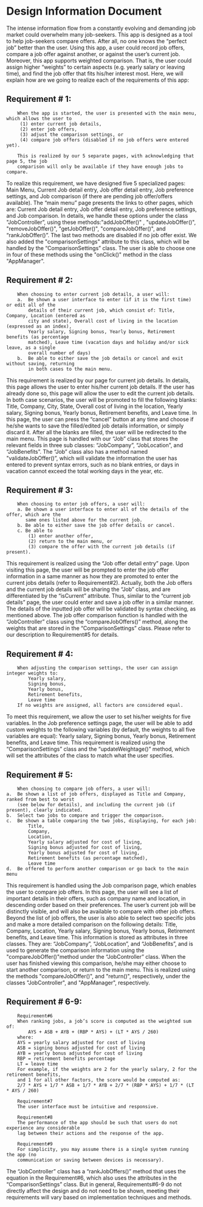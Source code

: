 # Design Information Document


The intense information flow from a constantly evolving and demanding job market could overwhelm many job-seekers.  This app is designed as a tool to help job-seekers compare offers.  After all, no one knows the “perfect job” better than the user. Using this app, a user could record job offers, compare a job offer against another, or against the user’s current job.  Moreover, this app supports weighted comparison. That is,  the user could assign higher “weights” to certain aspects (e.g. yearly salary or leaving time), and find the job offer that fits his/her interest most. 
Here, we will explain how are we going to realize each of the requirements of this app:

		

## Requirement # 1:

 
		When the app is started, the user is presented with the main menu, which allows the user to
		 (1) enter current job details, 
		 (2) enter job offers, 
		 (3) adjust the comparison settings, or 
		 (4) compare job offers (disabled if no job offers were entered yet).
		
		This is realized by our 5 separate pages, with acknowledging that page 5, the job 
		comparison will only be available if they have enough jobs to compare.

To realize this requirement, we have designed five 5 specialized pages: Main Menu, Current Job detail entry, Job offer detail entry, Job preference settings, and Job comparison (if there are pending job offer/offers available). The “main menu” page presents the links to other pages, which are: Current Job detail entry, Job offer detail entry, Job preference settings, and Job comparison. In details, we handle these options under the class "JobController”, using these methods:"addJobOffer()" , "updateJobOffer()", "removeJobOffer()",  "getJobOffer()", "compareJobOffer()", and “rankJobOffer()”.  The last two methods are disabled if no job offer exist. We also added the "comparisonSettings" attribute to this class, which will be handled by the “ComparisonSettings” class. The user is able to choose one in four of these methods using the "onClick()" method in the class "AppManager".


## Requirement # 2:

 
		When choosing to enter current job details, a user will:
		a.	Be shown a user interface to enter (if it is the first time) or edit all of the 
			details of their current job, which consist of: Title, Company, Location (entered as
			city and state), Overall cost of living in the location (expressed as an index), 
			Yearly salary, Signing bonus, Yearly bonus, Retirement benefits (as percentage 
			matched), Leave time (vacation days and holiday and/or sick leave, as a single 
			overall number of days)
		b.	Be able to either save the job details or cancel and exit without saving, returning
			in both cases to the main menu.

This requirement is realized by our page for current job details. In details, this page allows the user to enter his/her current job details. If the user has already done so, this page will allow the user to edit the current job details. In both case scenarios, the user will be promoted to fill the following blanks: Title, Company, City, State, Overall cost of living in the location, Yearly salary, Signing bonus, Yearly bonus, Retirement benefits, and Leave time. In this page, the user can press the “cancel” button at any time and choose if he/she wants to save the filled/edited job details information, or simply discard it. After all the blanks are filled, the user will be redirected to the main menu.
This page is handled with our “Job” class that stores the relevant fields in three sub classes: “JobCompany”, “JobLocation”, and “JobBenefits”. The “Job” class also has a method named "validateJobOffer()”, which will validate the information the user has entered to prevent syntax errors, such as no blank entries, or days in vacation cannot exceed the total working days in the year, etc. 

## Requirement # 3:

 
		When choosing to enter job offers, a user will:
		a. Be shown a user interface to enter all of the details of the offer, which are the
		   same ones listed above for the current job.
		b. Be able to either save the job offer details or cancel.
		c. Be able to 
			(1) enter another offer, 
			(2) return to the main menu, or 
			(3) compare the offer with the current job details (if present).

This requirement is realized using the “Job offer detail entry” page.  Upon visiting this page, the user will be prompted to enter the job offer information in a same manner as how they are promoted to enter the current jobs details (refer to Requirement#2). Actually, both the Job offers and the current job details will be sharing the “Job” class, and are differentiated by the “isCurrent” attribute. Thus, similar to the “current job details” page, the user could enter and save a job offer in a similar manner. The details of the inputted job offer will be validated by syntax checking, as mentioned above. The job offer comparison function is handled with the “JobController” class using the “compareJobOffers()” method, along the weights that are stored in the “ComparisonSettings” class. Please refer to our description to Requirement#5 for details.

## Requirement # 4:

 
		When adjusting the comparison settings, the user can assign integer weights to:
			Yearly salary, 
			Signing bonus, 
			Yearly bonus, 
			Retirement benefits, 
			Leave time
		If no weights are assigned, all factors are considered equal.

To meet this requirement, we allow the user to set his/her weights for five variables. In the Job preference settings page, the user will be able to add custom weights to the following variables (by default, the weights to all five variables are equal): Yearly salary, Signing bonus, Yearly bonus, Retirement benefits, and Leave time. This requirement is realized using the “ComparisonSettings” class and the “updateWeightage()” method, which will set the attributes of the class to match what the user specifies. 


## Requirement # 5:

 
		When choosing to compare job offers, a user will:
	a.	Be shown a list of job offers, displayed as Title and Company, ranked from best to worst
		(see below for details), and including the current job (if present), clearly indicated.
	b.	Select two jobs to compare and trigger the comparison.
	c.	Be shown a table comparing the two jobs, displaying, for each job:
			Title, 
			Company, 
			Location, 
			Yearly salary adjusted for cost of living, 
			Signing bonus adjusted for cost of living, 
			Yearly bonus adjusted for cost of living, 
			Retirement benefits (as percentage matched), 
			Leave time
	d.	Be offered to perform another comparison or go back to the main menu

This requirement is handled using the Job comparison page, which enables the user to compare job offers. In this page, the user will see a list of important details in their offers, such as company name and location, in descending order based on their preferences. The user’s current job will be distinctly visible, and will also be available to compare with other job offers.
Beyond the list of job offers, the user is also able to select two specific jobs and make a more detailed comparison on the following details: Title, Company, Location, Yearly salary, Signing bonus, Yearly bonus, Retirement benefits, and Leave time.
This information is stored as attributes in three classes. They are: “JobCompany”, “JobLocation”, and “JobBenefits”, and is used to generate the comparison information using the "compareJobOffer()"method under the “JobController” class.
When the user has finished viewing this comparison, he/she may either choose to start another comparison, or return to the main menu. This is realized using the methods "compareJobOffer()", and "return()", respectively, under the classes "JobController", and "AppManager", respectively.

## Requirement # 6-9:

		Requirement#6
		When ranking jobs, a job’s score is computed as the weighted sum of:
			AYS + ASB + AYB + (RBP * AYS) + (LT * AYS / 260)
		where:
		AYS = yearly salary adjusted for cost of living
		ASB = signing bonus adjusted for cost of living
		AYB = yearly bonus adjusted for cost of living
		RBP = retirement benefits percentage
		LT = leave time
		For example, if the weights are 2 for the yearly salary, 2 for the retirement benefits,
		and 1 for all other factors, the score would be computed as:
		2/7 * AYS + 1/7 * ASB + 1/7 * AYB + 2/7 * (RBP * AYS) + 1/7 * (LT * AYS / 260)
		
		Requirement#7
		The user interface must be intuitive and responsive.
		
		Requirement#8
		The performance of the app should be such that users do not experience any considerable
		lag between their actions and the response of the app.
		
		Requirement#9
		For simplicity, you may assume there is a single system running the app (no 
		communication or saving between devices is necessary).

The “JobController” class has a “rankJobOffers()” method that uses the equation in the Requirement#6, which also uses the attributes in the “ComparisonSettings” class. But in general, Requirements#6-9 do not directly affect the design and do not need to be shown, meeting their requirements will vary based on implementation techniques and methods.

